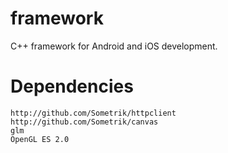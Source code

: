 # framework
C++ framework for Android and iOS development.

Dependencies
============

    http://github.com/Sometrik/httpclient
    http://github.com/Sometrik/canvas
    glm
    OpenGL ES 2.0


